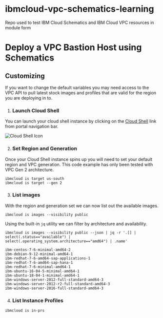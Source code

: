 # ibmcloud-vpc-schematics-learning
Repo used to test IBM Cloud Schematics and IBM Cloud VPC resources in module form
# Deploy a VPC Bastion Host using Schematics

## Customizing
If you want to change the default variables you may need access to the VPC API to pull latest stock images and profiles that are valid for the region you are deploying in to.

1. ### Launch Cloud Shell
You can launch your cloud shell instance by clicking on the [Cloud Shell](https://cloud.ibm.com/shell) link from portal navigation bar. 

![Cloud Shell Icon](https://dsc.cloud/quickshare/Shared-Image-2020-06-08-14-13-04.png)

2. ### Set Region and Generation
Once your Cloud Shell instance spins up you will need to set your default region and VPC generation. This code example has only been tested with VPC Gen 2 architecture. 

```shell
ibmcloud is target us-south
ibmcloud is target --gen 2
```

3. ### List images 
With the region and generation set we can now list out the available images. 

```shell
ibmcloud is images --visibility public

```
Using the built-in `jq` utility we can filter by architecture and availability.

```shell
ibmcloud is images --visibility public --json | jq -r '.[] | select(.status=="available") | select(.operating_system.architecture=="amd64") | .name'

ibm-centos-7-6-minimal-amd64-2
ibm-debian-9-12-minimal-amd64-1
ibm-redhat-7-6-amd64-sap-applications-1
ibm-redhat-7-6-amd64-sap-hana-1
ibm-redhat-7-6-minimal-amd64-1
ibm-ubuntu-16-04-5-minimal-amd64-1
ibm-ubuntu-18-04-1-minimal-amd64-1
ibm-windows-server-2012-full-standard-amd64-3
ibm-windows-server-2012-r2-full-standard-amd64-3
ibm-windows-server-2016-full-standard-amd64-3
```

4. ### List Instance Profiles

```shell
ibmcloud is in-prs
```
